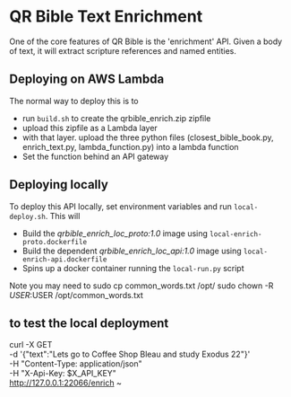 # QR Bible Text Enrichment



One of the core features of QR Bible is the 'enrichment' API. Given a body of text, it will extract scripture references and named entities. 

## Deploying on AWS Lambda

The normal way to deploy this is to

* run ```build.sh``` to create the qrbible_enrich.zip zipfile
* upload this zipfile as a Lambda layer
* with that layer. upload the three python files (closest_bible_book.py, enrich_text.py, lambda_function.py) into a lambda function
* Set the function behind an API gateway



## Deploying locally



To deploy this API locally, set environment variables and run ```local-deploy.sh```. This will

* Build the *qrbible_enrich_loc_proto:1.0* image using ```local-enrich-proto.dockerfile``` 
* Build the dependent *qrbible_enrich_loc_api:1.0* image using ```local-enrich-api.dockerfile```
* Spins up a docker container running the ```local-run.py``` script

Note you may need to
sudo cp common_words.txt /opt/
sudo chown -R $USER:$USER /opt/common_words.txt


## to test the local deployment
curl -X GET \
    -d '{"text":"Lets go to Coffee Shop Bleau and study Exodus 22"}' \
    -H "Content-Type: application/json" \
    -H "X-Api-Key: $X_API_KEY"\
    http://127.0.0.1:22066/enrich
~                                     
